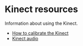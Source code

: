 # Kinect resources
Information about using the Kinect.

- [How to calibrate the Kinect](https://github.com/hcrlab/wiki/blob/master/kinect/calibration/README.md)
- [Kinect audio](https://github.com/hcrlab/wiki/blob/master/kinect/kinect_audio.md)
